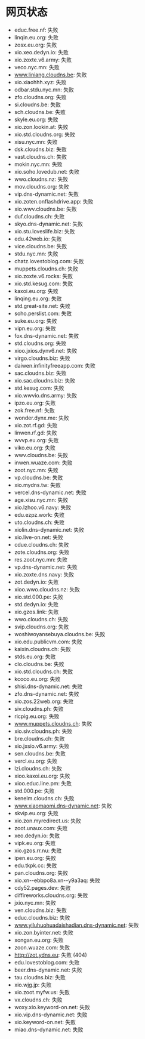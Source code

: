 # 网页状态
- educ.free.nf: 失败
- linqin.eu.org: 失败
- zosx.eu.org: 失败
- xio.xeo.dedyn.io: 失败
- xio.zoxte.v6.army: 失败
- veco.nyc.mn: 失败
- www.liniang.cloudns.be: 失败
- xio.xiaohhh.xyz: 失败
- odbar.stdu.nyc.mn: 失败
- zfo.cloudns.org: 失败
- si.cloudns.be: 失败
- sch.cloudns.be: 失败
- skyle.eu.org: 失败
- xio.zon.lookin.at: 失败
- xio.std.cloudns.org: 失败
- xisu.nyc.mn: 失败
- dsk.cloudns.biz: 失败
- vast.cloudns.ch: 失败
- mokin.nyc.mn: 失败
- xio.soho.lovedub.net: 失败
- wwo.cloudns.nz: 失败
- mov.cloudns.org: 失败
- vip.dns-dynamic.net: 失败
- xio.zoten.onflashdrive.app: 失败
- xio.wwv.cloudns.be: 失败
- duf.cloudns.ch: 失败
- skyo.dns-dynamic.net: 失败
- xio.stu.loveslife.biz: 失败
- edu.42web.io: 失败
- vice.cloudns.be: 失败
- stdu.nyc.mn: 失败
- chatz.lovestoblog.com: 失败
- muppets.cloudns.ch: 失败
- xio.zoxte.v6.rocks: 失败
- xio.std.kesug.com: 失败
- kaxoi.eu.org: 失败
- linqing.eu.org: 失败
- std.great-site.net: 失败
- soho.perslist.com: 失败
- suke.eu.org: 失败
- vipn.eu.org: 失败
- fox.dns-dynamic.net: 失败
- std.cloudns.org: 失败
- xioo.jxios.dynv6.net: 失败
- virgo.cloudns.biz: 失败
- daiwen.infinityfreeapp.com: 失败
- sac.cloudns.biz: 失败
- xio.sac.cloudns.biz: 失败
- std.kesug.com: 失败
- xio.wwvio.dns.army: 失败
- ipzo.eu.org: 失败
- zok.free.nf: 失败
- wonder.dynx.me: 失败
- xio.zot.rf.gd: 失败
- linwen.rf.gd: 失败
- wvvp.eu.org: 失败
- viko.eu.org: 失败
- wwv.cloudns.be: 失败
- inwen.wuaze.com: 失败
- zoot.nyc.mn: 失败
- vp.cloudns.be: 失败
- xio.mydns.tw: 失败
- vercel.dns-dynamic.net: 失败
- age.xisu.nyc.mn: 失败
- xio.lzhoo.v6.navy: 失败
- edu.ezpz.work: 失败
- uto.cloudns.ch: 失败
- xiolin.dns-dynamic.net: 失败
- xio.live-on.net: 失败
- cdue.cloudns.ch: 失败
- zote.cloudns.org: 失败
- res.zoot.nyc.mn: 失败
- vp.dns-dynamic.net: 失败
- xio.zoxte.dns.navy: 失败
- zot.dedyn.io: 失败
- xioo.wwo.cloudns.nz: 失败
- xio.std.000.pe: 失败
- std.dedyn.io: 失败
- xio.gzos.link: 失败
- wwo.cloudns.ch: 失败
- svip.cloudns.org: 失败
- woshiwoyansebuya.cloudns.be: 失败
- xio.edu.publicvm.com: 失败
- kaixin.cloudns.ch: 失败
- stds.eu.org: 失败
- clo.cloudns.be: 失败
- xio.std.cloudns.ch: 失败
- kcoco.eu.org: 失败
- shisi.dns-dynamic.net: 失败
- zfo.dns-dynamic.net: 失败
- xio.zos.22web.org: 失败
- siv.cloudns.ph: 失败
- ricpig.eu.org: 失败
- www.muppets.cloudns.ch: 失败
- xio.siv.cloudns.ph: 失败
- bre.cloudns.ch: 失败
- xio.jxsio.v6.army: 失败
- sen.cloudns.be: 失败
- vercl.eu.org: 失败
- lzi.cloudns.ch: 失败
- xioo.kaxoi.eu.org: 失败
- xioo.educ.line.pm: 失败
- std.000.pe: 失败
- kenelm.cloudns.ch: 失败
- www.xiaomaomi.dns-dynamic.net: 失败
- skvip.eu.org: 失败
- xio.zon.myredirect.us: 失败
- zoot.unaux.com: 失败
- xeo.dedyn.io: 失败
- vipk.eu.org: 失败
- xio.gzos.rr.nu: 失败
- ipen.eu.org: 失败
- edu.tkpk.cc: 失败
- pan.cloudns.org: 失败
- xio.xn--ebbpo8a.xn--y9a3aq: 失败
- cdy52.pages.dev: 失败
- diffireworks.cloudns.org: 失败
- jxio.nyc.mn: 失败
- ven.cloudns.biz: 失败
- educ.cloudns.biz: 失败
- www.yiluhuohuadaishadian.dns-dynamic.net: 失败
- xio.zon.byinter.net: 失败
- xongan.eu.org: 失败
- zoon.wuaze.com: 失败
- http://zot.ydns.eu: 失败 (404)
- edu.lovestoblog.com: 失败
- beer.dns-dynamic.net: 失败
- tau.cloudns.biz: 失败
- xio.wjg.jp: 失败
- xio.zoot.myfw.us: 失败
- vx.cloudns.ch: 失败
- woxy.xio.keyword-on.net: 失败
- xio.vip.dns-dynamic.net: 失败
- xio.keyword-on.net: 失败
- miao.dns-dynamic.net: 失败
